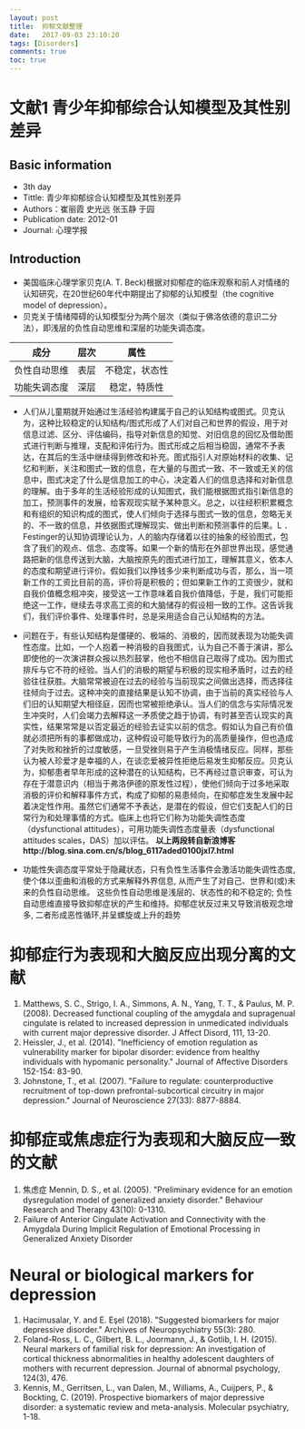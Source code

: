 ```yaml
---
layout: post
title:  抑郁文献整理
date:   2017-09-03 23:10:20
tags: [Disorders]
comments: true
toc: true
---
```

# 文献1 青少年抑郁综合认知模型及其性别差异

## Basic information
* 3th day
* Tittle: 青少年抑郁综合认知模型及其性别差异
* Authors：崔丽霞 史光远 张玉静 于园
* Publication date: 2012-01
* Journal: 心理学报

## Introduction

* 美国临床心理学家贝克(A. T. Beck)根据对抑郁症的临床观察和前人对情绪的认知研究，在20世纪60年代中期提出了抑郁的认知模型（the cognitive model of depression）。
* 贝克关于情绪障碍的认知模型分为两个层次（类似于佛洛依德的意识二分法），即浅层的负性自动思维和深层的功能失调态度。

| 成分         | 层次 |      属性    |
| ------------ | ----:|:-----------:|
| 负性自动思维 | 表层 | 不稳定，状态性 |
| 功能失调态度 | 深层 |  稳定，特质性  |

* 人们从儿童期就开始通过生活经验构建属于自己的认知结构或图式。贝克认为，这种比较稳定的认知结构/图式形成了人们对自己和世界的假设，用于对信息过滤、区分、评估编码，指导对新信息的知觉、对旧信息的回忆及借助图式进行判断与推理，支配和评佑行为。图式形成之后相当稳固，通常不予表达，在其后的生活中继续得到修改和补充。图式指引人对原始材料的收集、记忆和判断，关注和图式一致的信息，在大量的与图式一致、不一致或无关的信息中，图式决定了什么是信息加工的中心，决定着人们的信息选择和对新信息的理解。由于多年的生活经验形成的认知图式，我们能根据图式指引新信息的加工，预测事件的发展，给客观现实赋予某种意义。总之，以往经积积累概念和有组织的知识构成的图式，使人们倾向于选择与图式一致的信息，忽略无关的、不一致的信息，并依据图式理解现实、做出判断和预测事件的后果。L ．Festinger的认知协调理论认为，人的脑内存储着以往的抽象的经验图式，包含了我们的观点、信念、态度等。如果一个新的情形在外部世界出现，感觉通路把新的信息传送到大脑，大脑按原先的图式进行加工，理解其意义，依本人的态度和期望进行评价。假如我们以挣钱多少来判断成功与否，那么，当一项新工作的工资比目前的高，评价将是积极的；但如果新工作的工资很少，就和自我价值概念相冲突，接受这一工作意味着自我价值降低，于是，我们可能拒绝这一工作，继续去寻求高工资的和大脑储存的假设相一致的工作。这告诉我们，我们评价事件、处理事件时，总是采用适合自己认知结构的方法。
*  问题在于，有些认知结构是僵硬的、极端的、消极的，因而就表现为功能失调性态度。比如，一个人抱着一种消极的自我图式，认为自己不善于演讲，那么即使他的一次演讲群众报以热烈鼓掌，他也不相信自己取得了成功。因为图式排斥与它不符的经验。当人们的消极的期望与积极的现实相矛盾时，过去的经验往往获胜。大脑常常被迫在过去的经验与当前现实之间做出选择，而选择往往倾向于过去。这种冲突的直接结果是认知不协调，由于当前的真实经验与人们旧的认知期望大相径庭，因而也常被拒绝承认。当人们的信念与实际情况发生冲突时，人们会竭力去解释这一矛质使之趋于协调，有时甚至否认现实的真实性，结果常常是以否定最近的经验去证实以前的信念。假如认为自己有价值就必须把所有的事都做成功，这种假设可能导致行为的高质量操作，但也造成了对失败和挫折的过度敏感，一旦受挫则易于产生消极情绪反应。同样，那些认为被人珍爱才是幸福的人，在谈恋爱被异性拒绝后易发生抑郁反应。贝克认为，抑郁患者早年形成的这种潜在的认知结构，已不再经过意识审查，可认为存在于潜意识内（相当于弗洛伊德的原发性过程），使他们倾向于过多地采取消极的评价和解释事件方式，构成了抑郁的易患倾向，在抑郁症发生发展中起着决定性作用。虽然它们通常不予表达，是潜在的假设，但它们支配人们的日常行为和处理事情的方式。临床上也将它们称为功能失调性态度（dysfunctional attitudes），可用功能失调性态度量表（dysfunctional attitudes scales，DAS）加以评估。
**以上两段转自新浪博客http://blog.sina.com.cn/s/blog_6117aded0100jxl7.html**

* 功能性失调态度平常处于隐藏状态，只有负性生活事件会激活功能失调性态度, 使个体以歪曲和消极的方式来解释外界信息, 从而产生了对自己、世界和(或)未来的负性自动思维。 这些负性自动思维是浅层的、状态性的和不稳定的; 负性自动思维直接导致抑郁症状的产生和维持。抑郁症状反过来又导致消极观念增多, 二者形成恶性循环,并呈螺旋或上升的趋势

# 抑郁症行为表现和大脑反应出现分离的文献

1. Matthews, S. C., Strigo, I. A., Simmons, A. N., Yang, T. T., &
Paulus, M. P. (2008). Decreased functional coupling of the
amygdala and supragenual cingulate is related to increased
depression in unmedicated individuals with current major
depressive disorder. J Affect Disord, 111, 13-20. 
2. Heissler, J., et al. (2014). "Inefficiency of emotion regulation as vulnerability marker for bipolar disorder: evidence from healthy individuals with hypomanic personality." Journal of Affective Disorders 152-154: 83-90.
3. Johnstone, T., et al. (2007). "Failure to regulate: counterproductive recruitment of top-down prefrontal-subcortical circuitry in major depression." Journal of Neuroscience 27(33): 8877-8884.

# 抑郁症或焦虑症行为表现和大脑反应一致的文献

1. 焦虑症 Mennin, D. S., et al. (2005). "Preliminary evidence for an emotion dysregulation model of generalized anxiety disorder." Behaviour Research and Therapy 43(10): 0-1310.
2. Failure of Anterior Cingulate Activation and Connectivity with
the Amygdala During Implicit Regulation of Emotional
Processing in Generalized Anxiety Disorder

# Neural or biological markers for depression

1. Hacimusalar, Y. and E. Eşel (2018). "Suggested biomarkers for major depressive disorder." Archives of Neuropsychiatry 55(3): 280.
2. Foland-Ross, L. C., Gilbert, B. L., Joormann, J., & Gotlib, I. H. (2015). Neural markers of familial risk for depression: An investigation of cortical thickness abnormalities in healthy adolescent daughters of mothers with recurrent depression. Journal of abnormal psychology, 124(3), 476.
3. Kennis, M., Gerritsen, L., van Dalen, M., Williams, A., Cuijpers, P., & Bockting, C. (2019). Prospective biomarkers of major depressive disorder: a systematic review and meta-analysis. Molecular psychiatry, 1-18.